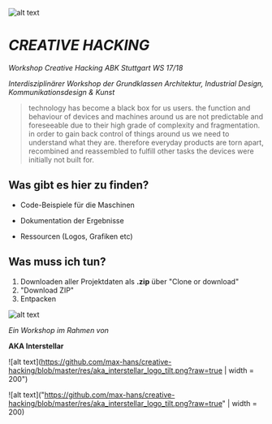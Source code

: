 ![alt text](https://github.com/max-hans/creative-hacking/blob/upda/res/Main%20Header.png?raw=true")

# _CREATIVE HACKING_

_Workshop Creative Hacking ABK Stuttgart WS 17/18_

_Interdisziplinärer Workshop der Grundklassen Architektur, Industrial Design, Kommunikationsdesign & Kunst_

> technology has become a black box for us users. the function and behaviour of devices and machines around us are not predictable and foreseeable due to their high grade of complexity and fragmentation.
> in order to gain back control of things around us we need to understand what they are. therefore everyday products are torn apart, recombined and reassembled to fulfill other tasks the devices were initially not built for.

## Was gibt es hier zu finden?

* Code-Beispiele für die Maschinen

* Dokumentation der Ergebnisse

* Ressourcen (Logos, Grafiken etc)

## Was muss ich tun?

1. Downloaden aller Projektdaten als **.zip** über "Clone or download"
2. "Download ZIP"
3. Entpacken


![alt text](https://github.com/max-hans/creative-hacking/blob/master/res/download_beispiel.png?raw=true")



_Ein Workshop im Rahmen von_

**AKA Interstellar**

![alt text](https://github.com/max-hans/creative-hacking/blob/master/res/aka_interstellar_logo_tilt.png?raw=true | width = 200")

![alt text]("https://github.com/max-hans/creative-hacking/blob/master/res/aka_interstellar_logo_tilt.png?raw=true" | width = 200)

